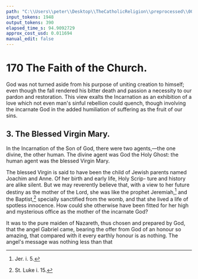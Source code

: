 ```yaml
---
path: "C:\\Users\\peter\\Desktop\\TheCatholicReligion\\preprocessed\\00189.jpg"
input_tokens: 1948
output_tokens: 390
elapsed_time_s: 94.9092729
approx_cost_usd: 0.011694
manual_edit: false
---
```

# 170 The Faith of the Church.

God was not turned aside from his purpose of
uniting creation to himself; even though the
fall rendered his bitter death and passion a
necessity to our pardon and restoration. This
view exalts the Incarnation as an exhibition of
a love which not even man's sinful rebellion
could quench, though involving the incarnate
God in the added humiliation of suffering as
the fruit of our sins.

## 3. The Blessed Virgin Mary.

In the Incarnation of the Son of God, there
were two agents,—the one divine, the other
human. The divine agent was God the Holy
Ghost: the human agent was the blessed Virgin
Mary.

The blessed Virgin is said to have been the
child of Jewish parents named Joachim and
Anne. Of her birth and early life, Holy Scrip-
ture and history are alike silent. But we may
reverently believe that, with a view to her
future destiny as the mother of the Lord, she
was like the prophet Jeremiah,[^1] and the
Baptist,[^2] specially sanctified from the womb,
and that she lived a life of spotless innocence.
How could she otherwise have been fitted for
her high and mysterious office as the mother of
the incarnate God?

It was to the pure maiden of Nazareth, thus
chosen and prepared by God, that the angel
Gabriel came, bearing the offer from God of an
honour so amazing, that compared with it
every earthly honour is as nothing. The
angel's message was nothing less than that

[^1]: Jer. i. 5.
[^2]: St. Luke i. 15.